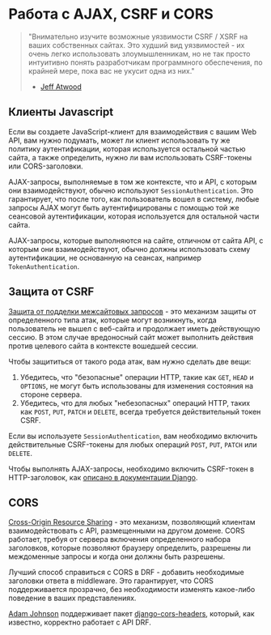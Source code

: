 <!-- TRANSLATED by md-translate -->
# Работа с AJAX, CSRF и CORS

> "Внимательно изучите возможные уязвимости CSRF / XSRF на ваших собственных сайтах. Это худший вид уязвимостей - их очень легко использовать злоумышленникам, но не так просто интуитивно понять разработчикам программного обеспечения, по крайней мере, пока вас не укусит одна из них."
>
> - [Jeff Atwood](https://blog.codinghorror.com/preventing-csrf-and-xsrf-attacks/)

## Клиенты Javascript

Если вы создаете JavaScript-клиент для взаимодействия с вашим Web API, вам нужно подумать, может ли клиент использовать ту же политику аутентификации, которая используется остальной частью сайта, а также определить, нужно ли вам использовать CSRF-токены или CORS-заголовки.

AJAX-запросы, выполняемые в том же контексте, что и API, с которым они взаимодействуют, обычно используют `SessionAuthentication`. Это гарантирует, что после того, как пользователь вошел в систему, любые запросы AJAX могут быть аутентифицированы с помощью той же сеансовой аутентификации, которая используется для остальной части сайта.

AJAX-запросы, которые выполняются на сайте, отличном от сайта API, с которым они взаимодействуют, обычно должны использовать схему аутентификации, не основанную на сеансах, например `TokenAuthentication`.

## Защита от CSRF

[Защита от подделки межсайтовых запросов](https://owasp.org/www-community/attacks/csrf) - это механизм защиты от определенного типа атак, которые могут возникнуть, когда пользователь не вышел с веб-сайта и продолжает иметь действующую сессию. В этом случае вредоносный сайт может выполнить действия против целевого сайта в контексте вошедшей сессии.

Чтобы защититься от такого рода атак, вам нужно сделать две вещи:

1. Убедитесь, что "безопасные" операции HTTP, такие как `GET`, `HEAD` и `OPTIONS`, не могут быть использованы для изменения состояния на стороне сервера.
2. Убедитесь, что для любых "небезопасных" операций HTTP, таких как `POST`, `PUT`, `PATCH` и `DELETE`, всегда требуется действительный токен CSRF.

Если вы используете `SessionAuthentication`, вам необходимо включить действительные CSRF-токены для любых операций `POST`, `PUT`, `PATCH` или `DELETE`.

Чтобы выполнять AJAX-запросы, необходимо включить CSRF-токен в HTTP-заголовок, как [описано в документации Django](https://docs.djangoproject.com/en/stable/howto/csrf/#using-csrf-protection-with-ajax).

## CORS

[Cross-Origin Resource Sharing](https://www.w3.org/TR/cors/) - это механизм, позволяющий клиентам взаимодействовать с API, размещенными на другом домене. CORS работает, требуя от сервера включения определенного набора заголовков, которые позволяют браузеру определить, разрешены ли междоменные запросы и когда они должны быть разрешены.

Лучший способ справиться с CORS в DRF - добавить необходимые заголовки ответа в middleware. Это гарантирует, что CORS поддерживается прозрачно, без необходимости изменять какое-либо поведение в ваших представлениях.

[Adam Johnson](https://github.com/adamchainz) поддерживает пакет [django-cors-headers](https://github.com/adamchainz/django-cors-headers), который, как известно, корректно работает с API DRF.
